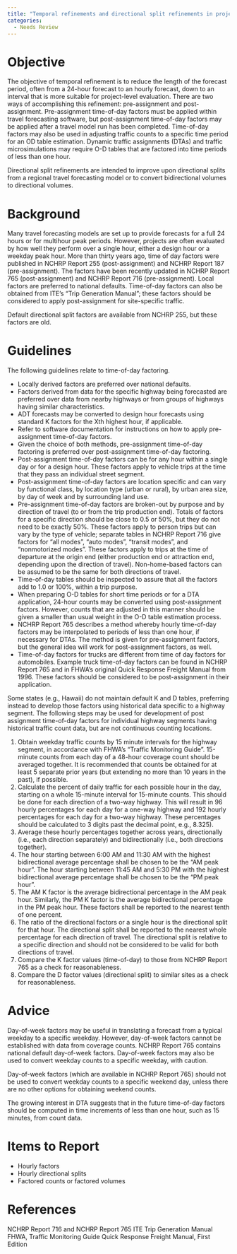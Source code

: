 ```yaml
---
title: "Temporal refinements and directional split refinements in project-level traffic forecasting"
categories:
  - Needs Review
---
```


Objective
=========

The objective of temporal refinement is to reduce the length of the forecast period, often from a 24-hour forecast to an hourly forecast, down to an interval that is more suitable for project-level evaluation. There are two ways of accomplishing this refinement: pre-assignment and post-assignment. Pre-assignment time-of-day factors must be applied within travel forecasting software, but post-assignment time-of-day factors may be applied after a travel model run has been completed. Time-of-day factors may also be used in adjusting traffic counts to a specific time period for an OD table estimation. Dynamic traffic assignments (DTAs) and traffic microsimulations may require O-D tables that are factored into time periods of less than one hour.

Directional split refinements are intended to improve upon directional splits from a regional travel forecasting model or to convert bidirectional volumes to directional volumes.

Background
==========

Many travel forecasting models are set up to provide forecasts for a full 24 hours or for multihour peak periods. However, projects are often evaluated by how well they perform over a single hour, either a design hour or a weekday peak hour. More than thirty years ago, time of day factors were published in NCHRP Report 255 (post-assignment) and NCHRP Report 187 (pre-assignment). The factors have been recently updated in NCHRP Report 765 (post-assignment) and NCHRP Report 716 (pre-assignment). Local factors are preferred to national defaults. Time-of-day factors can also be obtained from ITE’s “Trip Generation Manual”; these factors should be considered to apply post-assignment for site-specific traffic.

Default directional split factors are available from NCHRP 255, but these factors are old.

Guidelines
==========

The following guidelines relate to time-of-day factoring.

-   Locally derived factors are preferred over national defaults.
-   Factors derived from data for the specific highway being forecasted are preferred over data from nearby highways or from groups of highways having similar characteristics.
-   ADT forecasts may be converted to design hour forecasts using standard K factors for the Xth highest hour, if applicable.
-   Refer to software documentation for instructions on how to apply pre-assignment time-of-day factors.
-   Given the choice of both methods, pre-assignment time-of-day factoring is preferred over post-assignment time-of-day factoring.
-   Post-assignment time-of-day factors can be for any hour within a single day or for a design hour. These factors apply to vehicle trips at the time that they pass an individual street segment.
-   Post-assignment time-of-day factors are location specific and can vary by functional class, by location type (urban or rural), by urban area size, by day of week and by surrounding land use.
-   Pre-assignment time-of-day factors are broken-out by purpose and by direction of travel (to or from the trip production end). Totals of factors for a specific direction should be close to 0.5 or 50%, but they do not need to be exactly 50%. These factors apply to person trips but can vary by the type of vehicle; separate tables in NCHRP Report 716 give factors for “all modes”, “auto modes”, “transit modes”, and “nonmotorized modes”. These factors apply to trips at the time of departure at the origin end (either production end or attraction end, depending upon the direction of travel). Non-home-based factors can be assumed to be the same for both directions of travel.
-   Time-of-day tables should be inspected to assure that all the factors add to 1.0 or 100%, within a trip purpose.
-   When preparing O-D tables for short time periods or for a DTA application, 24-hour counts may be converted using post-assignment factors. However, counts that are adjusted in this manner should be given a smaller than usual weight in the O-D table estimation process.
-   NCHRP Report 765 describes a method whereby hourly time-of-day factors may be interpolated to periods of less than one hour, if necessary for DTAs. The method is given for pre-assignment factors, but the general idea will work for post-assignment factors, as well.
-   Time-of-day factors for trucks are different from time of day factors for automobiles. Example truck time-of-day factors can be found in NCHRP Report 765 and in FHWA’s original Quick Response Freight Manual from 1996. These factors should be considered to be post-assignment in their application.

Some states (e.g., Hawaii) do not maintain default K and D tables, preferring instead to develop those factors using historical data specific to a highway segment. The following steps may be used for development of post assignment time-of-day factors for individual highway segments having historical traffic count data, but are not continuous counting locations.

1.  Obtain weekday traffic counts by 15 minute intervals for the highway segment, in accordance with FHWA’s “Traffic Monitoring Guide”. 15-minute counts from each day of a 48-hour coverage count should be averaged together. It is recommended that counts be obtained for at least 5 separate prior years (but extending no more than 10 years in the past), if possible.
2.  Calculate the percent of daily traffic for each possible hour in the day, starting on a whole 15-minute interval for 15-minute counts. This should be done for each direction of a two-way highway. This will result in 96 hourly percentages for each day for a one-way highway and 192 hourly percentages for each day for a two-way highway. These percentages should be calculated to 3 digits past the decimal point, e.g., 8.325).
3.  Average these hourly percentages together across years, directionally (i.e., each direction separately) and bidirectionally (i.e., both directions together).
4.  The hour starting between 6:00 AM and 11:30 AM with the highest bidirectional average percentage shall be chosen to be the “AM peak hour”. The hour starting between 11:45 AM and 5:30 PM with the highest bidirectional average percentage shall be chosen to be the “PM peak hour”.
5.  The AM K factor is the average bidirectional percentage in the AM peak hour. Similarly, the PM K factor is the average bidirectional percentage in the PM peak hour. These factors shall be reported to the nearest tenth of one percent.
6.  The ratio of the directional factors or a single hour is the directional split for that hour. The directional split shall be reported to the nearest whole percentage for each direction of travel. The directional split is relative to a specific direction and should not be considered to be valid for both directions of travel.
7.  Compare the K factor values (time-of-day) to those from NCHRP Report 765 as a check for reasonableness.
8.  Compare the D factor values (directional split) to similar sites as a check for reasonableness.

Advice
======

Day-of-week factors may be useful in translating a forecast from a typical weekday to a specific weekday. However, day-of-week factors cannot be established with data from coverage counts. NCHRP Report 765 contains national default day-of-week factors. Day-of-week factors may also be used to convert weekday counts to a specific weekday, with caution.

Day-of-week factors (which are available in NCHRP Report 765) should not be used to convert weekday counts to a specific weekend day, unless there are no other options for obtaining weekend counts.

The growing interest in DTA suggests that in the future time-of-day factors should be computed in time increments of less than one hour, such as 15 minutes, from count data.

Items to Report
===============

-   Hourly factors
-   Hourly directional splits
-   Factored counts or factored volumes

References
==========

NCHRP Report 716 and NCHRP Report 765
ITE Trip Generation Manual
FHWA, Traffic Monitoring Guide
Quick Response Freight Manual, First Edition

